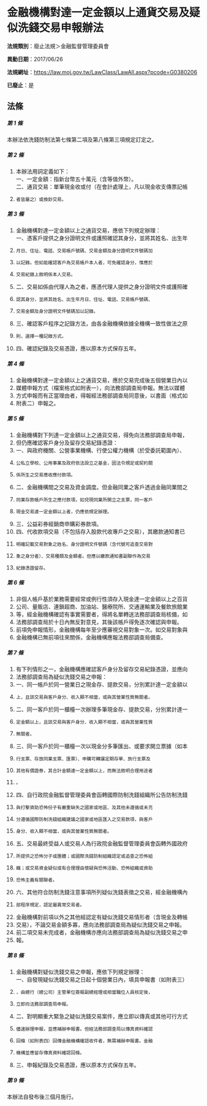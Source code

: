 # 金融機構對達一定金額以上通貨交易及疑似洗錢交易申報辦法

**法規類別**：廢止法規＞金融監督管理委員會

**異動日期**：2017/06/26  

**法規網址**：https://law.moj.gov.tw/LawClass/LawAll.aspx?pcode=G0380206

**已廢止**：是



## 法條
##### 第 1 條
本辦法依洗錢防制法第七條第二項及第八條第三項規定訂定之。

##### 第 2 條
1. 本辦法用詞定義如下：  
一、一定金額：指新台幣五十萬元（含等值外幣）。  
二、通貨交易：單筆現金收或付（在會計處理上，凡以現金收支傳票記帳
1.     者皆屬之）或換鈔交易。

##### 第 3 條
1. 金融機構對達一定金額以上之通貨交易，應依下列規定辦理：  
一、憑客戶提供之身分證明文件或護照確認其身分，並將其姓名、出生年
1.     月日、住址、電話、交易帳戶號碼、交易金額及身分證明文件號碼加
1.     以記錄。但如能確認客戶為交易帳戶本人者，可免確認身分，惟應於
1.     交易紀錄上敘明係本人交易。                                   
1. 二、交易如係由代理人為之者，應憑代理人提供之身分證明文件或護照確
1.     認其身分，並將其姓名、出生年月日、住址、電話、交易帳戶號碼、
1.     交易金額及身分證明文件號碼加以記錄。
1. 三、確認客戶程序之記錄方法，由各金融機構依據全機構一致性做法之原
1.     則，選擇一種記錄方式。                                      
1. 四、確認紀錄及交易憑證，應以原本方式保存五年。

##### 第 4 條
1. 金融機構對達一定金額以上之通貨交易，應於交易完成後五個營業日內以
1. 媒體申報方式（檔案格式如附表一），向法務部調查局申報。無法以媒體
1. 方式申報而有正當理由者，得報經法務部調查局同意後，以書面（格式如
1. 附表二）申報之。

##### 第 5 條
1. 金融機構對下列達一定金額以上之通貨交易，得免向法務部調查局申報，
1. 但仍應確認客戶身分及留存交易紀錄憑證：                        
1. 一、與政府機關、公營事業機構、行使公權力機構（於受委託範圍內）、
1.     公私立學校、公用事業及政府依法設立之基金，因法令規定或契約關
1.     係所生之交易應收應付款項。
1. 二、金融機構間之交易及資金調度。但金融同業之客戶透過金融同業間之
1.     同業存款帳戶所生之應付款項，如兌現同業所開立之支票，同一客戶
1.     現金交易達一定金額以上者，仍應依規定辦理。
1. 三、公益彩券經銷商申購彩券款項。
1. 四、代收款項交易（不包括存入股款代收專戶之交易），其繳款通知書已
1.     明確記載交易對象之姓名、身分證明文件號碼（含代號可追查交易對
1.     象之身分者）、交易種類及金額者。但應以繳款通知書副聯作為交易
1.     紀錄憑證留存。

##### 第 6 條
1. 非個人帳戶基於業務需要經常或例行性須存入現金達一定金額以上之百貨
1. 公司、量販店、連鎖超商、加油站、醫療院所、交通運輸業及餐飲旅館業
1. 等，經金融機構確認有事實需要者，得將名單轉送法務部調查局核備，如
1. 法務部調查局於十日內無反對意見，其後該帳戶得免逐次確認與申報。
1. 前項免申報情形，金融機構每年至少應審視交易對象一次。如交易對象與
1. 金融機構已無前項往來關係，金融機構應報法務部調查局備查。

##### 第 7 條
1. 有下列情形之一，金融機構應確認客戶身分及留存交易紀錄憑證，並應向
1. 法務部調查局為疑似洗錢交易之申報： 
1. 一、同一帳戶於同一營業日之現金存、提款交易，分別累計達一定金額以
1.     上，且該交易與客戶身分、收入顯不相當，或與其營業性質無關者。
1. 二、同一客戶於同一櫃檯一次辦理多筆現金存、提款交易，分別累計達一
1.     定金額以上，且該交易與客戶身分、收入顯不相當，或與其營業性質
1.     無關者。
1. 三、同一客戶於同一櫃檯一次以現金分多筆匯出、或要求開立票據（如本
1.     行支票、存放同業支票、匯票）、申購可轉讓定期存單、旅行支票及
1.     其他有價證券，其合計金額達一定金額以上，而無法敘明合理用途者
1.     。
1. 四、自行政院金融監督管理委員會函轉國際防制洗錢組織所公告防制洗錢
1.     與打擊資助恐怖份子有嚴重缺失之國家或地區、及其他未遵循或未充
1.     分遵循國際防制洗錢組織建議之國家或地區匯入之交易款項，與客戶
1.     身分、收入顯不相當，或與其營業性質無關者。
1. 五、交易最終受益人或交易人為行政院金融監督管理委員會函轉外國政府
1.     所提供之恐怖分子或團體；或國際洗錢防制組織認定或追查之恐怖組
1.     織；或交易資金疑似或有合理理由懷疑與恐怖活動、恐怖組織或資助
1.     恐怖主義有關聯者。
1. 六、其他符合防制洗錢注意事項所列疑似洗錢表徵之交易，經金融機構內
1.     部程序規定，認定屬異常交易者。
1. 金融機構對前項以外之其他經認定有疑似洗錢交易情形者（含現金及轉帳
1. 交易），不論交易金額多寡，應向法務部調查局為疑似洗錢交易之申報。
1. 前二項交易未完成者，金融機構亦應向法務部調查局為疑似洗錢交易之申
1. 報。

##### 第 8 條
1. 金融機構對疑似洗錢交易之申報，應依下列規定辦理：  
一、自發現疑似洗錢交易之日起十個營業日內，填具申報書（如附表三）
1.     ，由總行（總公司）主管單位簽報副總經理或相當職位人員核定後，
1.     立即向法務部調查局申報。
1. 二、對明顯重大緊急之疑似洗錢交易案件，應立即以傳真或其他可行方式
1.     儘速辦理申報，並應補辦申報書。但經法務部調查局以傳真資料確認
1.     回條（如附表四）回傳金融機構確認收件者，無需補辦申報書。金融
1.     機構並應留存傳真資料確認回條。
1. 三、申報紀錄及交易憑證，應以原本方式保存五年。

##### 第 9 條
本辦法自發布後三個月施行。


